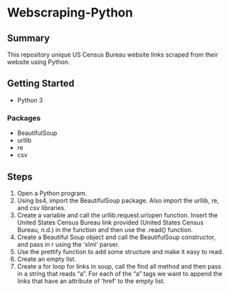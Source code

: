 # Webscraping-Python
## Summary
This repository unique US Census Bureau website links scraped from their website using Python.
## Getting Started
- Python 3
### Packages
- BeautifulSoup
- urllib
- re
- csv
## Steps
1. Open a Python program.
2. Using bs4, import the BeautifulSoup package. Also import the urllib, re, and csv libraries.
3. Create a variable and call the urllib.request.urlopen function. Insert the United States Census Bureau link provided (United States Census Bureau, n.d.) in the function and then use the .read() function.
4. Create a Beautiful Soup object and call the BeautifulSoup constructor, and pass in r using the ‘xlml’ parser.
5. Use the prettify function to add some structure and make it easy to read.
6. Create an empty list.
7. Create a for loop for links in soup, call the find all method and then pass in a string that reads “a”. For each of the “a” tags we want to append the links that have an attribute of ‘href’ to the empty list.
